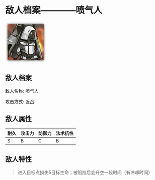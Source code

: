 # 敌人档案————喷气人

![喷气人](./eneIcons/喷气人.png)

## 敌人档案

敌人名称: 喷气人

攻击方式: 近战

## 敌人属性

| 耐久      | 攻击力  | 防御力 | 法术抗性 |
|---------|------|-----|------|
| S | B | C | B |

## 敌人特性
> 进入目标点损失5目标生命；被阻挡后会升空一段时间（有冷却时间）
